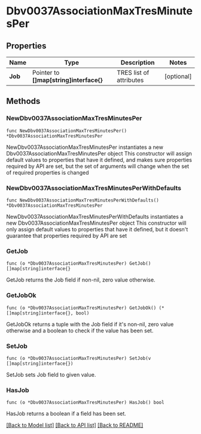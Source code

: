 # Dbv0037AssociationMaxTresMinutesPer

## Properties

Name | Type | Description | Notes
------------ | ------------- | ------------- | -------------
**Job** | Pointer to **[]map[string]interface{}** | TRES list of attributes | [optional] 

## Methods

### NewDbv0037AssociationMaxTresMinutesPer

`func NewDbv0037AssociationMaxTresMinutesPer() *Dbv0037AssociationMaxTresMinutesPer`

NewDbv0037AssociationMaxTresMinutesPer instantiates a new Dbv0037AssociationMaxTresMinutesPer object
This constructor will assign default values to properties that have it defined,
and makes sure properties required by API are set, but the set of arguments
will change when the set of required properties is changed

### NewDbv0037AssociationMaxTresMinutesPerWithDefaults

`func NewDbv0037AssociationMaxTresMinutesPerWithDefaults() *Dbv0037AssociationMaxTresMinutesPer`

NewDbv0037AssociationMaxTresMinutesPerWithDefaults instantiates a new Dbv0037AssociationMaxTresMinutesPer object
This constructor will only assign default values to properties that have it defined,
but it doesn't guarantee that properties required by API are set

### GetJob

`func (o *Dbv0037AssociationMaxTresMinutesPer) GetJob() []map[string]interface{}`

GetJob returns the Job field if non-nil, zero value otherwise.

### GetJobOk

`func (o *Dbv0037AssociationMaxTresMinutesPer) GetJobOk() (*[]map[string]interface{}, bool)`

GetJobOk returns a tuple with the Job field if it's non-nil, zero value otherwise
and a boolean to check if the value has been set.

### SetJob

`func (o *Dbv0037AssociationMaxTresMinutesPer) SetJob(v []map[string]interface{})`

SetJob sets Job field to given value.

### HasJob

`func (o *Dbv0037AssociationMaxTresMinutesPer) HasJob() bool`

HasJob returns a boolean if a field has been set.


[[Back to Model list]](../README.md#documentation-for-models) [[Back to API list]](../README.md#documentation-for-api-endpoints) [[Back to README]](../README.md)


